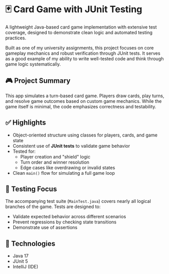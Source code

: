 # 🃏 Card Game with JUnit Testing

A lightweight Java-based card game implementation with extensive test coverage, designed to demonstrate clean logic and automated testing practices.

Built as one of my university assignments, this project focuses on core gameplay mechanics and robust verification through JUnit tests. It serves as a good example of my ability to write well-tested code and think through game logic systematically.

## 🎮 Project Summary

This app simulates a turn-based card game. Players draw cards, play turns, and resolve game outcomes based on custom game mechanics. While the game itself is minimal, the code emphasizes correctness and testability.

## ✅ Highlights

- Object-oriented structure using classes for players, cards, and game state
- Consistent use of **JUnit tests** to validate game behavior
- Tested for:
  - Player creation and "shield" logic
  - Turn order and winner resolution
  - Edge cases like overdrawing or invalid states
- Clean `main()` flow for simulating a full game loop

## 🧪 Testing Focus

The accompanying test suite (`MainTest.java`) covers nearly all logical branches of the game. Tests are designed to:
- Validate expected behavior across different scenarios
- Prevent regressions by checking state transitions
- Demonstrate use of assertions

## 🚀 Technologies

- Java 17
- JUnit 5
- IntelliJ (IDE)
